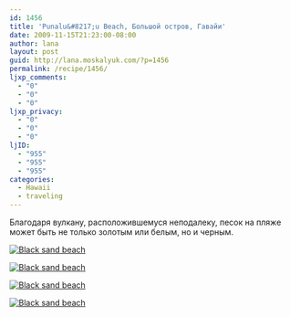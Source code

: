 ```yaml
---
id: 1456
title: 'Punalu&#8217;u Beach, Большой остров, Гавайи'
date: 2009-11-15T21:23:00-08:00
author: lana
layout: post
guid: http://lana.moskalyuk.com/?p=1456
permalink: /recipe/1456/
ljxp_comments:
  - "0"
  - "0"
  - "0"
ljxp_privacy:
  - "0"
  - "0"
  - "0"
ljID:
  - "955"
  - "955"
  - "955"
categories:
  - Hawaii
  - traveling
---
```

Благодаря вулкану, расположившемуся неподалеку, песок на пляже может быть не только золотым или белым, но и черным.

<a class="flickr-image alignnone" title="Black sand beach" href="http://www.flickr.com/photos/67405678@N00/4107572155/" target="_blank"><img src="http://farm3.static.flickr.com/2794/4107572155_d089779e81.jpg" alt="Black sand beach" /></a>

<a class="flickr-image alignnone" title="Black sand beach" href="http://www.flickr.com/photos/67405678@N00/4108339768/" target="_blank"><img src="http://farm3.static.flickr.com/2765/4108339768_9d0c9f405b.jpg" alt="Black sand beach" /></a>

<a class="flickr-image alignnone" title="Black sand beach" href="http://www.flickr.com/photos/67405678@N00/4108342106/" target="_blank"><img src="http://farm3.static.flickr.com/2758/4108342106_ea099884fd.jpg" alt="Black sand beach" /></a>

<a class="flickr-image alignnone" title="Black sand beach" href="http://www.flickr.com/photos/67405678@N00/4108340980/" target="_blank"><img src="http://farm3.static.flickr.com/2664/4108340980_5a50b36146.jpg" alt="Black sand beach" /></a>